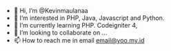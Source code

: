 - 👋 Hi, I’m @Kevinmaulanaa
- 👀 I’m interested in PHP, Java, Javascript and Python.
- 🌱 I’m currently learning PHP. Codeigniter 4, 
- 💞️ I’m looking to collaborate on ...
- 📫 How to reach me in email email@yoo.my.id

<!---
Kevinmaulanaa/Kevinmaulanaa is a ✨ special ✨ repository because its `README.md` (this file) appears on your GitHub profile.
You can click the Preview link to take a look at your changes.
--->

